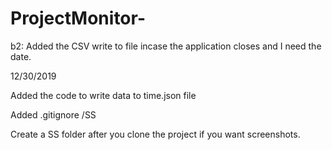 # ProjectMonitor-

b2: Added the CSV write to file incase the application closes and I need the date.

12/30/2019

Added the code to write data to time.json file

Added .gitignore /SS

Create a SS folder after you clone the project if you want screenshots. 

